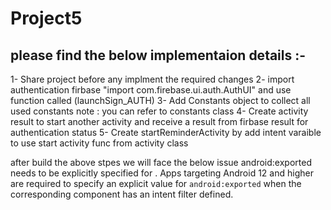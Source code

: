 # Project5
please find the below implementaion details :- 
-------------------------------------------------------
1- Share project before any implment the required changes 
2- import authentication firbase "import com.firebase.ui.auth.AuthUI" and use function called (launchSign_AUTH) 
3- Add Constants object to collect all used constants 
  note : you can refer to constants class 
4- Create activity result to start another activity and receive a result from firbase result for authentication status 
5- Create startReminderActivity by add intent varaible to use  start activity func from activity class 

after build the above stpes we will face the below issue 
android:exported needs to be explicitly specified for <activity>. Apps targeting Android 12 and higher are required to specify an explicit value for `android:exported` when the corresponding component has an intent filter defined. 




